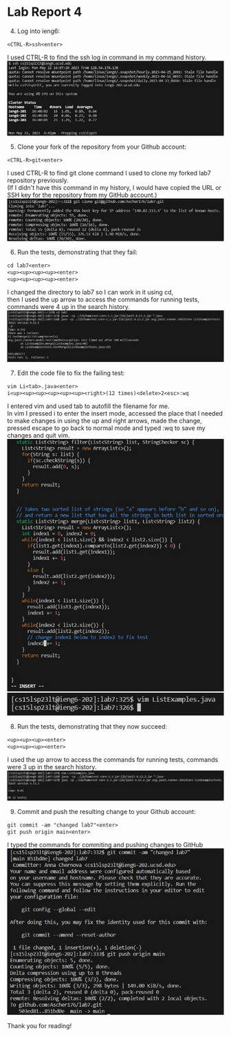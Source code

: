 # Lab Report 4
4. Log into ieng6: 
``` 
<CTRL-R>ssh<enter> 
```  
I used CTRL-R to find the ssh log in command in my command history.  
![4](4.jpg)  

5. Clone your fork of the repository from your Github account: 
```
<CTRL-R>git<enter>  
```  
I used CTRL-R to find git clone command I used to clone my forked lab7 repository previously.  
(If I didn't have this command in my history, I would have copied the URL or SSH key for the repository from my GitHub account.)  
![5](5.jpg)    

6. Run the tests, demonstrating that they fail:
```
cd lab7<enter>  
<up><up><up><up><enter>  
<up><up><up><up><enter> 
```  
I changed the directory to lab7 so I can work in it using cd,  
then I used the up arrow to access the commands for running tests, commands were 4 up in the search history.  
![6](6.jpg)  

7. Edit the code file to fix the failing test:  
```  
vim Li<tab>.java<enter>  
i<up><up><up><up><up><up><right>(12 times)<delete>2<esc>:wq 
```  
I entered vim and used tab to autofill the filename for me.  
In vim I pressed i to enter the insert mode, accessed the place that I needed  
to make changes in using the up and right arrows, made the change,  
pressed escape to go back to normal mode and typed :wq to save my changes and quit vim.  
![71](71.jpg)   
![72](72.jpg)    

8. Run the tests, demonstrating that they now succeed:  
```
<up><up><up><enter>  
<up><up><up><enter>  
```  
I used the up arrow to access the commands for running tests, commands were 3 up in the search history.  
![8](8.jpg)  

9. Commit and push the resulting change to your Github account:  
```   
git commit -am "changed lab7"<enter>  
git push origin main<enter>  
```  
I typed the commands for commiting and pushing changes to GitHub
![9](9.jpg) 

Thank you for reading!
